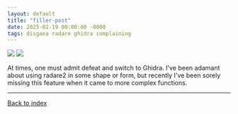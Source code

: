 ```yaml
---
layout: default
title: "filler-post"
date: 2025-02-19 00:00:00 -0000
tags: disgaea radare ghidra complaining
---
```


![](/breaking-videogames/assets/disgaea/renamelocal.png)
![](/breaking-videogames/assets/disgaea/CryingWojak.png)

At times, one must admit defeat and switch to Ghidra. I've been adamant about using radare2 in some shape or form, but recently I've been sorely missing this feature when it came to more complex functions.

----


[Back to index](/breaking-videogames/)